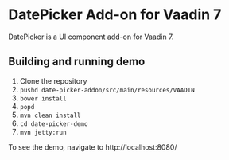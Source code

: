 # DatePicker Add-on for Vaadin 7

DatePicker is a UI component add-on for Vaadin 7.

## Building and running demo

1. Clone the repository
1. `pushd date-picker-addon/src/main/resources/VAADIN`
1. `bower install`
1. `popd`
1. `mvn clean install`
1. `cd date-picker-demo`
4. `mvn jetty:run`

To see the demo, navigate to http://localhost:8080/

